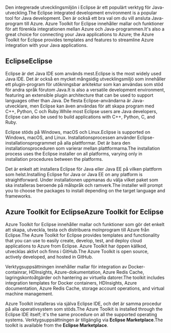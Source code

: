 <span data-ttu-id="6d096-101">Den integrerade utvecklingsmiljön i Eclipse är ett populärt verktyg för Java-utveckling.</span><span class="sxs-lookup"><span data-stu-id="6d096-101">The Eclipse integrated development environment is a popular tool for Java development.</span></span> <span data-ttu-id="6d096-102">Den är också ett bra val om du vill ansluta Java-program till Azure. Azure Toolkit for Eclipse innehåller mallar och funktioner för att förenkla integrationen mellan Azure och Java-programmen.</span><span class="sxs-lookup"><span data-stu-id="6d096-102">It's also a great choice for connecting your Java applications to Azure; the Azure Toolkit for Eclipse provides templates and features to streamline Azure integration with your Java applications.</span></span>

## <a name="eclipse"></a><span data-ttu-id="6d096-103">Eclipse</span><span class="sxs-lookup"><span data-stu-id="6d096-103">Eclipse</span></span>

<span data-ttu-id="6d096-104">Eclipse är det Java IDE som används mest.</span><span class="sxs-lookup"><span data-stu-id="6d096-104">Eclipse is the most widely used Java IDE.</span></span> <span data-ttu-id="6d096-105">Det är också en mycket mångsidig utvecklingsmiljö som innehåller ett plugin-program för utökningsbar arkitektur som kan användas som stöd för andra språk förutom Java.</span><span class="sxs-lookup"><span data-stu-id="6d096-105">It is also a versatile development environment, featuring an extensible plugin architecture that can be used to support languages other than Java.</span></span> <span data-ttu-id="6d096-106">De flesta Eclipse-användarna är Java-utvecklare, men Eclipse kan även användas för att skapa program med C++, Python, C och Ruby.</span><span class="sxs-lookup"><span data-stu-id="6d096-106">While most Eclipse users are Java developers, Eclipse can also be used to build applications with C++, Python, C, and Ruby.</span></span> 

<span data-ttu-id="6d096-107">Eclipse stöds på Windows, macOS och Linux.</span><span class="sxs-lookup"><span data-stu-id="6d096-107">Eclipse is supported on Windows, macOS, and Linux.</span></span> <span data-ttu-id="6d096-108">Installationsprocessen använder Eclipse-installationsprogrammet på alla plattformar. Det är bara den installationsproceduren som varierar mellan plattformarna.</span><span class="sxs-lookup"><span data-stu-id="6d096-108">The installation process uses the Eclipse installer on all platforms, varying only in installation procedures between the platforms.</span></span>

<span data-ttu-id="6d096-109">Det är enkelt att installera Eclipse för Java eller Java EE på vilken plattform som helst.</span><span class="sxs-lookup"><span data-stu-id="6d096-109">Installing Eclipse for Java or Java EE on any platform is straightforward.</span></span> <span data-ttu-id="6d096-110">Under installationen uppmanas du välja vilket paket som ska installeras beroende på målspråk och ramverk.</span><span class="sxs-lookup"><span data-stu-id="6d096-110">The installer will prompt you to choose the packages to install depending on the target language and frameworks.</span></span>

## <a name="azure-toolkit-for-eclipse"></a><span data-ttu-id="6d096-111">Azure Toolkit for Eclipse</span><span class="sxs-lookup"><span data-stu-id="6d096-111">Azure Toolkit for Eclipse</span></span>

<span data-ttu-id="6d096-112">Azure Toolkit for Eclipse innehåller mallar och funktioner som gör det enkelt att skapa, utveckla, testa och distribuera molnprogram till Azure från Eclipse.</span><span class="sxs-lookup"><span data-stu-id="6d096-112">The Azure Toolkit for Eclipse provides templates and functionality that you can use to easily create, develop, test, and deploy cloud applications to Azure from Eclipse.</span></span> <span data-ttu-id="6d096-113">Azure Toolkit har öppen källkod, utvecklas aktivt och finns i GitHub.</span><span class="sxs-lookup"><span data-stu-id="6d096-113">The Azure Toolkit is open source, actively developed, and hosted in GitHub.</span></span> 

<span data-ttu-id="6d096-114">Verktygsuppsättningen innehåller mallar för integration av Docker-containrar, HDInsights, Azure-dokumentation, Azure Redis Cache, lagringskontoåtgärder och hantering av virtuella datorer.</span><span class="sxs-lookup"><span data-stu-id="6d096-114">The toolkit includes integration templates for Docker containers, HDInsights, Azure documentation, Azure Redis Cache, storage account operations, and virtual machine management.</span></span>

<span data-ttu-id="6d096-115">Azure Toolkit installeras via själva Eclipse IDE, och det är samma procedur på alla operativsystem som stöds.</span><span class="sxs-lookup"><span data-stu-id="6d096-115">The Azure Toolkit is installed through the Eclipse IDE itself; it's the same procedure on all the supported operating systems.</span></span> <span data-ttu-id="6d096-116">Verktygsuppsättningen är tillgänglig via **Eclipse Marketplace**.</span><span class="sxs-lookup"><span data-stu-id="6d096-116">The toolkit is available from the **Eclipse Marketplace**.</span></span>